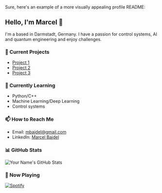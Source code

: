Sure, here's an example of a more visually appealing profile README:

## Hello, I'm Marcel 👋

I'm a  based in Darmstadt, Germany. I have a passion for control systems, AI and quantum engineering and enjoy challenges.

### 🔭 Current Projects

- [Project 1](link)
- [Project 2](link)
- [Project 3](link)

### 🌱 Currently Learning

- Python/C++
- Machine Learning/Deep Learning
- Control systems

### 📫 How to Reach Me

- Email: [mbajdel@gmail.com](mbajdel@gmail.com)
- LinkedIn: [Marcel Bajdel](https://www.linkedin.com/in/marcel-bajdel-917197142/)

### 📊 GitHub Stats

![Your Name's GitHub Stats](https://github-readme-stats.vercel.app/api?username=yourusername&show_icons=true&theme=radical)

### 🎵 Now Playing

[![Spotify](https://novatorem.bgstatic.vercel.app/api/spotify)](https://open.spotify.com/user/1198039582)



<!---
Mrcl3/Mrcl3 is a ✨ special ✨ repository because its `README.md` (this file) appears on your GitHub profile.
You can click the Preview link to take a look at your changes.
--->
